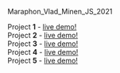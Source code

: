 Maraphon_Vlad_Minen_JS_2021

Project **1** - [live demo!](https://tarastarasyuk.github.io/Maraphon_JS_2021/1/index.html)  
Project **2** - [live demo!](https://tarastarasyuk.github.io/Maraphon_JS_2021/2/index.html)  
Project **3** - [live demo!](https://tarastarasyuk.github.io/Maraphon_JS_2021/3/index.html)  
Project **4** - [live demo!](https://tarastarasyuk.github.io/Maraphon_JS_2021/4/index.html)  
Project **5** - [live demo!](https://tarastarasyuk.github.io/Maraphon_JS_2021/5/index.html)  
